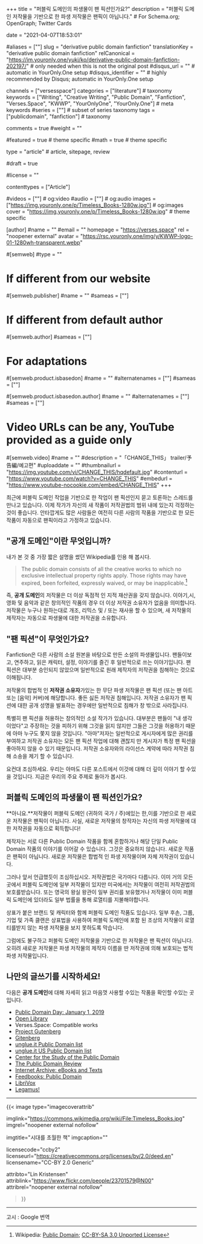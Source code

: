 +++
title = "퍼블릭 도메인의 파생물이 팬 픽션인가요?"
description = "퍼블릭 도메인 저작물을 기반으로 한 파생 저작물은 팬픽이 아닙니다."	# For Schema.org; OpenGraph; Twitter Cards

date = "2021-04-07T18:53:01"

#aliases = [""]
slug = "derivative public domain fanfiction"
translationKey = "derivative public domain fanfiction"
relCanonical = "https://im.youronly.one/yuki/ko/derivative-public-domain-fanfiction-202197/"                           # only needed when this is not the original post
#disqus_url = ""                                                    # automatic in YourOnly.One setup
#disqus_identifier = ""                                             # highly recommended by Disqus; automatic in YourOnly.One setup

channels = ["versesspace"]
categories = ["literature"]														# taxonomy
keywords = ["Writing", "Creative Writing", "Public Domain", "Fanfiction", "Verses.Space", "KWWP", "YourOnlyOne", "YourOnly.One"]															# meta keywords
#series = [""]																# subset of series taxonomy
tags = ["publicdomain", "fanfiction"]																	# taxonomy

comments = true
#weight = ""

#featured = true															# theme specific
#math = true																	# theme specific

type = "article"                                                           # article, sitepage, review

#draft = true

#license = ""

contenttypes = ["Article"]

#videos = [""]																# og:video
#audio = [""]																# og:audio
images = ["https://img.youronly.one/p/Timeless_Books-1280w.jpg"]    # og:images
cover = "https://img.youronly.one/p/Timeless_Books-1280w.jpg"				# theme specific

[author]
#name = ""
#email = ""
homepage = "https://verses.space"
rel = "noopener external"
avatar = "https://rsc.youronly.one/img/y/KWWP-logo-01-1280wh-transparent.webp"

#[semweb]
#type = ""

# If different from our website
#[semweb.publisher]
#name = ""
#sameas = [""]

# If different from default author
#[semweb.author]
#sameas = [""]

# For adaptations
#[semweb.product.isbasedon]
#name = ""
#alternatenames = [""]
#sameas = [""]

#[semweb.product.isbasedon.author]
#name = ""
#alternatenames = [""]
#sameas = [""]

# Video URLs can be any, YouTube provided as a guide only
#[semweb.video]
#name = ""
#description = "「CHANGE_THIS」 trailer/予告編/예고편"
#uploaddate = ""
#thumbnailurl = "https://img.youtube.com/vi/CHANGE_THIS/hqdefault.jpg"
#contenturl = "https://www.youtube.com/watch?v=CHANGE_THIS"
#embedurl = "https://www.youtube-nocookie.com/embed/CHANGE_THIS"
+++

최근에 퍼블릭 도메인 작업을 기반으로 한 작업이 팬 픽션인지 묻고 토론하는 스레드를 만나고 있습니다. 이제 작가가 자신의 새 작품이 저작권법의 범위 내에 있는지 걱정하는 것이 좋습니다. 안타깝게도 많은 사람들은 여전히 다른 사람의 작품을 기반으로 한 모든 작품이 자동으로 팬픽이라고 가정하고 있습니다.

<!--more-->

## "공개 도메인"이란 무엇입니까?
내가 본 것 중 가장 짧은 설명을 썼던 Wikipedia를 인용 해 봅시다.

> The public domain consists of all the creative works to which no exclusive intellectual property rights apply. Those rights may have expired, been forfeited, expressly waived, or may be inapplicable.[^a]

즉, **공개 도메인**의 저작물은 더 이상 독점적 인 지적 재산권을 갖지 않습니다. 이야기,시, 영화 및 음악과 같은 창의적인 작품의 경우 더 이상 저작권 소유자가 없음을 의미합니다. 저작물은 누구나 원하는대로 개조, 리믹스 및 / 또는 재사용 할 수 있으며, 새 저작물의 제작자는 자동으로 파생물에 대한 저작권을 소유합니다.

[^a]: Wikipedia: [Public Domain](https://en.wikipedia.org/wiki/Public_domain); [CC-BY-SA 3.0 Unported License](https://en.wikipedia.org/wiki/Wikipedia:Text_of_Creative_Commons_Attribution-ShareAlike_3.0_Unported_License)

## "팬 픽션"이 무엇인가요?
Fanfiction은 다른 사람의 소설 원본을 바탕으로 만든 소설의 파생물입니다. 팬들이보고, 연주하고, 읽은 캐릭터, 설정, 이야기를 즐긴 후 일반적으로 쓰는 이야기입니다. 팬 픽션은 대부분 승인되지 않았으며 일반적으로 원래 제작자의 저작권을 침해하는 것으로 이해됩니다.

저작물의 합법적 인 **저작권 소유자**가있는 한 무단 파생 저작물은 팬 픽션 (또는 팬 아트 또는 [음악] 커버)에 해당합니다. 좋든 싫든 저작권 침해입니다. 저작권 소유자가 팬 픽션에 대한 공개 성명을 발표하는 경우에만 일반적으로 침해가 창 밖으로 사라집니다.

특별히 팬 픽션을 허용하는 창의적인 소설 작가가 있습니다. 대부분은 팬들이 "내 생각이었다"고 주장하는 것을 피하기 위해 그것을 읽지 않지만 그들은 그것을 허용하기 때문에 아마 누구도 쫓지 않을 것입니다. "아마"저자는 일반적으로 게시자에게 많은 권리를 부여하고 저작권 소유자는 모든 팬 픽션 작업에 대해 괜찮지 만 게시자가 특정 팬 픽션을 좋아하지 않을 수 있기 때문입니다. 저작권 소유자와의 라이선스 계약에 따라 저작권 침해 소송을 제기 할 수 있습니다.

요컨대 조심하세요. 우리는 아마도 다른 포스트에서 이것에 대해 더 깊이 이야기 할 수있을 것입니다. 지금은 우리의 주요 주제로 돌아가 봅시다.

## 퍼블릭 도메인의 파생물이 팬 픽션인가요?
**아니요.**저작물이 퍼블릭 도메인 (귀하의 국가 / 주)에있는 한,이를 기반으로 한 새로운 저작물은 팬픽이 아닙니다. 사실, 새로운 저작물의 창작자는 자신의 파생 저작물에 대한 저작권을 자동으로 획득합니다!

제작자는 서로 다른 Public Domain 작품을 함께 혼합하거나 해당 단일 Public Domain 작품의 이야기를 이어갈 수 있습니다. 그것은 중요하지 않습니다. 새로운 작품은 팬픽이 아닙니다. 새로운 저작물은 합법적 인 파생 저작물이며 자체 저작권이 있습니다.

그러나 앞서 언급했듯이 조심하십시오. 저작권법은 국가마다 다릅니다. 이미 거의 모든 곳에서 퍼블릭 도메인에 일부 저작물이 있지만 미국에서는 저작물이 여전히 저작권법의 보호를받습니다. 또는 영국의 왕실 왕관이 일부 권리를 보유했거나 저작물이 이미 퍼블릭 도메인에 있더라도 일부 법률을 통해 로열티를 지불해야합니다.

상표가 붙은 브랜드 및 캐릭터와 함께 퍼블릭 도메인 작품도 있습니다. 일부 후손, 그룹, 기업 및 가족 클랜은 상표법을 사용하여 퍼블릭 도메인에 포함 된 조상의 저작물이 로열티를받지 않는 파생 저작물을 보지 못하도록 막습니다.

그럼에도 불구하고 퍼블릭 도메인 저작물을 기반으로 한 저작물은 팬 픽션이 아닙니다. 오히려 새로운 저작물은 파생 저작물의 제작자 이름을 딴 저작권에 의해 보호되는 법적 파생 저작물입니다.

## 나만의 글쓰기를 시작하세요!
다음은 **공개 도메인**에 대해 자세히 읽고 마음껏 사용할 수있는 작품을 확인할 수있는 곳입니다.

* [Public Domain Day: January 1, 2019](https://law.duke.edu/cspd/publicdomainday/2019/)
* [Open Library](https://openlibrary.org)
* Verses.Space: Compatible works
* [Project Gutenberg](https://www.gutenberg.org)
* [Gitenberg](https://www.gitenberg.org/)
* [unglue.it Public Domain list](https://unglue.it/free/kw.fiction/cc0/)
* [unglue.it US Public Domain list](https://unglue.it/free/kw.fiction/pd-us/)
* [Center for the Study of the Public Domain](hhttps://law.duke.edu/cspd/)
* [The Public Domain Review](https://publicdomainreview.org/)
* [Internet Archive: eBooks and Texts](https://archive.org/details/texts)
* [Feedbooks: Public Domain](http://www.feedbooks.com/publicdomain)
* [LibriVox](https://librivox.org/)
* [Legamus!](https://legamus.eu/blog/)

-------

{{< image
  type="imagecoverattrib"

  imglink="https://commons.wikimedia.org/wiki/File:Timeless_Books.jpg"
  imgrel="noopener external nofollow"

  imgtitle="시대를 초월한 책"
  imgcaption=""

  licensecode="ccby2"
  licenseurl="https://creativecommons.org/licenses/by/2.0/deed.en"
  licensename="CC-BY 2.0 Generic"

  attribto="Lin Kristensen"
  attriblink="https://www.flickr.com/people/23701579@N00"
  attribrel="noopener external nofollow"
>}}

-------

고시 : Google 번역
